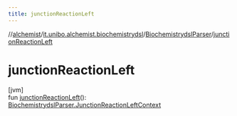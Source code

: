 ```yaml
---
title: junctionReactionLeft
---
```

//[alchemist](../../../index.html)/[it.unibo.alchemist.biochemistrydsl](../index.html)/[BiochemistrydslParser](index.html)/[junctionReactionLeft](junction-reaction-left.html)



# junctionReactionLeft



[jvm]\
fun [junctionReactionLeft](junction-reaction-left.html)(): [BiochemistrydslParser.JunctionReactionLeftContext](-junction-reaction-left-context/index.html)




